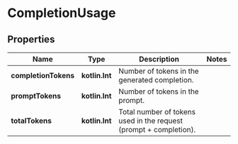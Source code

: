 
# CompletionUsage

## Properties
| Name | Type | Description | Notes |
| ------------ | ------------- | ------------- | ------------- |
| **completionTokens** | **kotlin.Int** | Number of tokens in the generated completion. |  |
| **promptTokens** | **kotlin.Int** | Number of tokens in the prompt. |  |
| **totalTokens** | **kotlin.Int** | Total number of tokens used in the request (prompt + completion). |  |



